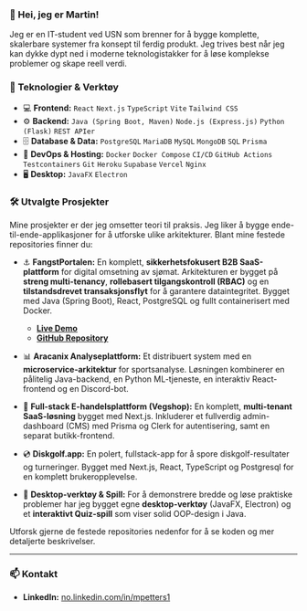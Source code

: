### 👋 Hei, jeg er Martin!

Jeg er en IT-student ved USN som brenner for å bygge komplette, skalerbare systemer fra konsept til ferdig produkt. Jeg trives best når jeg kan dykke dypt ned i moderne teknologistakker for å løse komplekse problemer og skape reell verdi.

### 🚀 Teknologier & Verktøy

*   💻 **Frontend:** `React` `Next.js` `TypeScript` `Vite` `Tailwind CSS`
*   ⚙️ **Backend:** `Java (Spring Boot, Maven)` `Node.js (Express.js)` `Python (Flask)` `REST APIer`
*   🗄️ **Database & Data:** `PostgreSQL` `MariaDB` `MySQL` `MongoDB` `SQL` `Prisma`
*   🚀 **DevOps & Hosting:** `Docker` `Docker Compose` `CI/CD` `GitHub Actions` `Testcontainers` `Git` `Heroku` `Supabase` `Vercel` `Nginx`
*   🖥️ **Desktop:** `JavaFX` `Electron`

### 🛠️ Utvalgte Prosjekter

Mine prosjekter er der jeg omsetter teori til praksis. Jeg liker å bygge ende-til-ende-applikasjoner for å utforske ulike arkitekturer. Blant mine festede repositories finner du:

*   ⚓ **FangstPortalen:** En komplett, **sikkerhetsfokusert B2B SaaS-plattform** for digital omsetning av sjømat. Arkitekturen er bygget på **streng multi-tenancy**, **rollebasert tilgangskontroll (RBAC)** og en **tilstandsdrevet transaksjonsflyt** for å garantere dataintegritet. Bygget med Java (Spring Boot), React, PostgreSQL og fullt containerisert med Docker.
    *   **[Live Demo](https://www.fangstportalen.no)**
    *   **[GitHub Repository](https://github.com/martingit2/FangstPortalen)**

*   📊 **Aracanix Analyseplattform:** Et distribuert system med en **microservice-arkitektur** for sportsanalyse. Løsningen kombinerer en pålitelig Java-backend, en Python ML-tjeneste, en interaktiv React-frontend og en Discord-bot.

*   🛒 **Full-stack E-handelsplattform (Vegshop):** En komplett, **multi-tenant SaaS-løsning** bygget med Next.js. Inkluderer et fullverdig admin-dashboard (CMS) med Prisma og Clerk for autentisering, samt en separat butikk-frontend.

*   💿 **Diskgolf.app:** En polert, fullstack-app for å spore diskgolf-resultater og turneringer. Bygget med Next.js, React, TypeScript og Postgresql for en komplett brukeropplevelse.

*   🧩 **Desktop-verktøy & Spill:** For å demonstrere bredde og løse praktiske problemer har jeg bygget egne **desktop-verktøy** (JavaFX, Electron) og et **interaktivt Quiz-spill** som viser solid OOP-design i Java.

Utforsk gjerne de festede repositories nedenfor for å se koden og mer detaljerte beskrivelser.

---

### 📫 Kontakt

*   **LinkedIn:** [no.linkedin.com/in/mpetters1](https://no.linkedin.com/in/mpetters1)
